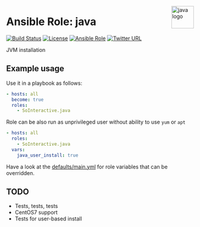 <p><img src="https://vignette2.wikia.nocookie.net/logopedia/images/6/6a/Java-logo.jpg" alt="java logo" title="java" align="right" height="60" /></p>

Ansible Role: java
==================

[![Build Status](https://ci.devops.sosoftware.pl/buildStatus/icon?job=SoInteractive/java/master)](https://ci.devops.sosoftware.pl/blue/organizations/jenkins/SoInteractive%2Fjava/activity) [![License](https://img.shields.io/badge/license-MIT%20License-brightgreen.svg)](https://opensource.org/licenses/MIT) [![Ansible Role](https://img.shields.io/ansible/role/99999.svg)](https://galaxy.ansible.com/SoInteractive/java/) [![Twitter URL](https://img.shields.io/twitter/follow/sointeractive.svg?style=social&label=Follow%20%40SoInteractive)](https://twitter.com/sointeractive)

JVM installation

Example usage
-------------

Use it in a playbook as follows:
```yaml
- hosts: all
  become: true
  roles:
    - SoInteractive.java
```

Role can be also run as unprivileged user without ability to use `yum` or `apt`
```yaml
- hosts: all
  roles:
    - SoInteractive.java
  vars:
    java_user_install: true
```

Have a look at the [defaults/main.yml](defaults/main.yml) for role variables
that can be overridden.

TODO
----

- Tests, tests, tests
- CentOS7 support
- Tests for user-based install
